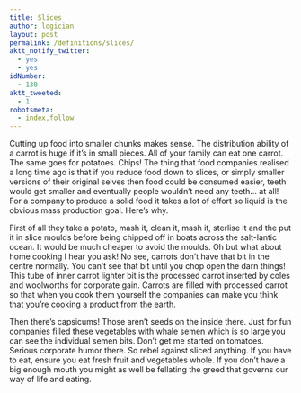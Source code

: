 ```yaml
---
title: Slices
author: logician
layout: post
permalink: /definitions/slices/
aktt_notify_twitter:
  - yes
  - yes
idNumber:
  - 130
aktt_tweeted:
  - 1
robotsmeta:
  - index,follow
---
```

Cutting up food into smaller chunks makes sense. <!--more-->The distribution ability of a carrot is huge if it&#8217;s in small pieces. All of your family can eat one carrot. The same goes for potatoes. Chips! The thing that food companies realised a long time ago is that if you reduce food down to slices, or simply smaller versions of their original selves then food could be consumed easier, teeth would get smaller and eventually people wouldn&#8217;t need any teeth&#8230; at all! For a company to produce a solid food it takes a lot of effort so liquid is the obvious mass production goal. Here&#8217;s why.

First of all they take a potato, mash it, clean it, mash it, sterlise it and the put it in slice moulds before being chipped off in boats across the salt-lantic ocean. It would be much cheaper to avoid the moulds. Oh but what about home cooking I hear you ask! No see, carrots don&#8217;t have that bit in the centre normally. You can&#8217;t see that bit until you chop open the darn things! This tube of inner carrot lighter bit is the processed carrot inserted by coles and woolworths for corporate gain. Carrots are filled with processed carrot so that when you cook them yourself the companies can make you think that you&#8217;re cooking a product from the earth.

Then there&#8217;s capsicums! Those aren&#8217;t seeds on the inside there. Just for fun companies filled these vegetables with whale semen which is so large you can see the individual semen bits. Don&#8217;t get me started on tomatoes. Serious corporate humor there. So rebel against sliced anything. If you have to eat, ensure you eat fresh fruit and vegetables whole. If you don&#8217;t have a big enough mouth you might as well be fellating the greed that governs our way of life and eating.